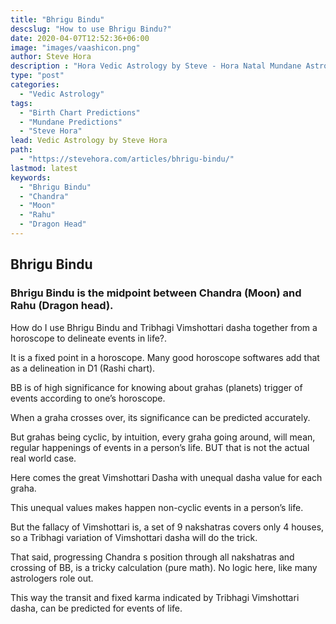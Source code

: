 ```yaml
---
title: "Bhrigu Bindu"
descslug: "How to use Bhrigu Bindu?"
date: 2020-04-07T12:52:36+06:00
image: "images/vaashicon.png"
author: Steve Hora
description : "Hora Vedic Astrology by Steve - Hora Natal Mundane Astrology Horoscope Reading Predictions Bhrigu Bindu"
type: "post"
categories: 
  - "Vedic Astrology"
tags:
  - "Birth Chart Predictions"
  - "Mundane Predictions"
  - "Steve Hora"
lead: Vedic Astrology by Steve Hora
path:
  - "https://stevehora.com/articles/bhrigu-bindu/"
lastmod: latest 
keywords:
  - "Bhrigu Bindu"
  - "Chandra"
  - "Moon"
  - "Rahu"
  - "Dragon Head"
---
```


## Bhrigu Bindu

### Bhrigu Bindu is the midpoint between Chandra (Moon) and Rahu (Dragon head).

How do I use Bhrigu Bindu and Tribhagi Vimshottari dasha together from a horoscope to delineate events in life?.

It is a fixed point in a horoscope. Many good horoscope softwares add that as a delineation in D1 (Rashi chart).

BB is of high significance for knowing about grahas (planets) trigger of events according to one’s horoscope.

When a graha crosses over, its significance can be predicted accurately.

But grahas being cyclic, by intuition, every graha going around, will mean, regular happenings of events in a person’s life. BUT that is not the actual real world case.

Here comes the great Vimshottari Dasha with unequal dasha value for each graha.

This unequal values makes happen non-cyclic events in a person’s life.

But the fallacy of Vimshottari is, a set of 9 nakshatras covers only 4 houses, so a Tribhagi variation of Vimshottari dasha will do the trick.

That said, progressing Chandra s position through all nakshatras and crossing of BB, is a tricky calculation (pure math). No logic here, like many astrologers role out.

This way the transit and fixed karma indicated by Tribhagi Vimshottari dasha, can be predicted for events of life.
